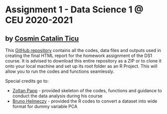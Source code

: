 # Assignment 1 - Data Science 1 @ CEU 2020-2021

## by [Cosmin Catalin Ticu](https://github.com/cosmin-ticu)

This [GitHub repository](https://github.com/cosmin-ticu/DS1_PCA-clustering) contains all the codes, data files and outputs used in creating the final HTML report for the homework assignment of the DS1 course. It is advised to download this entire repository as a ZIP or to clone it onto your local machine and set up its root folder as an R Project. This will allow you to run the codes and functions seamlessly.

Special credits go to:
* [Zoltan Papp](https://github.com/pappzoltan) - provided skeleton of the codes, functions and guidance to conduct the data analysis during his course
* [Bruno Helmeczy](https://github.com/BrunoHelmeczy) - provided the R codes to convert a dataset into wide format for dummy variable PCA

